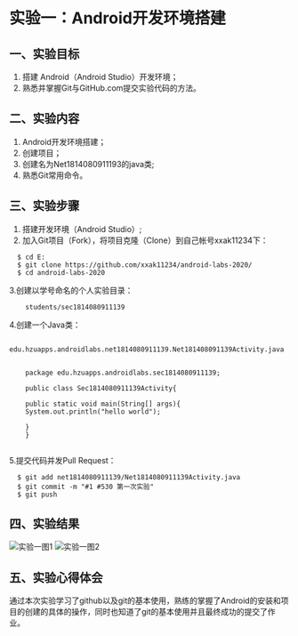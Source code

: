 # 实验一：Android开发环境搭建

## 一、实验目标

1. 搭建 Android（Android Studio）开发环境；
2. 熟悉并掌握Git与GitHub.com提交实验代码的方法。

## 二、实验内容

1. Android开发环境搭建；
2. 创建项目；
3. 创建名为Net1814080911193的java类;
4. 熟悉Git常用命令。

## 三、实验步骤

1. 搭建开发环境（Android Studio）;
2. 加入Git项目（Fork），将项目克隆（Clone）到自己帐号xxak11234下：

 ```
   $ cd E:
   $ git clone https://github.com/xxak11234/android-labs-2020/
   $ cd android-labs-2020 
 ```
   
3.创建以学号命名的个人实验目录： 

   ```
       students/sec1814080911139 
   ```

4.创建一个Java类：
```
   edu.hzuapps.androidlabs.net1814080911139.Net181408091139Activity.java
   
   
    package edu.hzuapps.androidlabs.sec1814080911139;

    public class Sec1814080911139Activity{

    public static void main(String[] args){
    System.out.println("hello world");

    }
    }


```

5.提交代码并发Pull Request：
```
  $ git add net1814080911139/Net1814080911139Activity.java
  $ git commit -m "#1 #530 第一次实验"
  $ git push
```


## 四、实验结果

 ![实验一图1](https://github.com/xxak11234/android-labs-2020/blob/master/students/sec1814080911139/%E5%AE%9E%E9%AA%8C%E4%B8%80%E5%9B%BE1.jpg?raw=true)
 ![实验一图2](https://github.com/xxak11234/android-labs-2020/blob/master/students/sec1814080911139/%E5%AE%9E%E9%AA%8C%E4%B8%80%E5%9B%BE2.jpg?raw=true)

## 五、实验心得体会
通过本次实验学习了github以及git的基本使用，熟练的掌握了Android的安装和项目的创建的具体的操作，同时也知道了git的基本使用并且最终成功的提交了作业。
